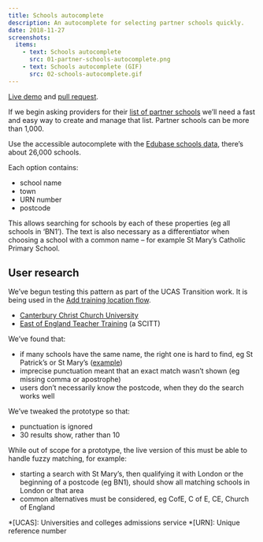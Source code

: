 ```yaml
---
title: Schools autocomplete
description: An autocomplete for selecting partner schools quickly.
date: 2018-11-27
screenshots:
  items:
    - text: Schools autocomplete
      src: 01-partner-schools-autocomplete.png
    - text: Schools autocomplete (GIF)
      src: 02-schools-autocomplete.gif
---
```


[Live demo](https://publish-courses-prototype.herokuapp.com/school-autocomplete) and [pull request](https://github.com/DFE-Digital/publish-teacher-training-prototype/pull/18).

If we begin asking providers for their [list of partner schools](/find-teacher-training/maps-for-providers-with-many-partners) we’ll need a fast and easy way to create and manage that list. Partner schools can be more than 1,000.

Use the accessible autocomplete with the [Edubase schools data](https://get-information-schools.service.gov.uk/Downloads), there’s about 26,000 schools.

Each option contains:

- school name
- town
- URN number
- postcode

This allows searching for schools by each of these properties (eg all schools in ‘BN1’). The text is also necessary as a differentiator when choosing a school with a common name – for example St Mary’s Catholic Primary School.

## User research

We’ve begun testing this pattern as part of the UCAS Transition work. It is being used in the [Add training location flow](/publish-teacher-training-courses/new-training-location#user-research).

- [Canterbury Christ Church University](https://lookback.io/watch/oDwREDkfjwjW5SpCi)
- [East of England Teacher Training](https://lookback.io/watch/vw6eDzqmL4s24rR2Y) (a SCITT)

We’ve found that:

- if many schools have the same name, the right one is hard to find, eg St Patrick’s or St Mary’s ([example](https://lookback.io/watch/vw6eDzqmL4s24rR2Y?t=48m48s))
- imprecise punctuation meant that an exact match wasn’t shown (eg missing comma or apostrophe)
- users don’t necessarily know the postcode, when they do the search works well

We’ve tweaked the prototype so that:

- punctuation is ignored
- 30 results show, rather than 10

While out of scope for a prototype, the live version of this must be able to handle fuzzy matching, for example:

- starting a search with St Mary’s, then qualifying it with London or the beginning of a postcode (eg BN1), should show all matching schools in London or that area
- common alternatives must be considered, eg CofE, C of E, CE, Church of England

*[UCAS]: Universities and colleges admissions service
*[URN]: Unique reference number
